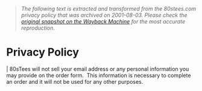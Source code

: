 > *The following text is extracted and transformed from the 80stees.com privacy policy that was archived on 2001-08-03. Please check the [original snapshot on the Wayback Machine](https://web.archive.org/web/20010803015956id_/http%3A//80stees.com/privacy_policy.htm) for the most accurate reproduction.*

# Privacy Policy

| 80sTees will not sell your email address or any personal information you may provide on the order form.  This information is necessary to complete an order and it will not be used for any other purposes.
